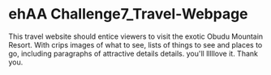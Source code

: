 # ehAA Challenge7_Travel-Webpage
This travel website should entice viewers to visit the exotic Obudu Mountain Resort. With crips images of what to see, lists of things to see and places to go, including paragraphs of attractive details details.
you'll lllllove it.
Thank you.

